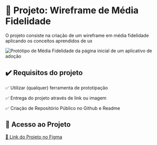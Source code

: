 # 💾 Projeto: Wireframe de Média Fidelidade

O projeto consiste na criação de um wireframe em média fidelidade aplicando os conceitos aprendidos de ux

![Protótipo de Média Fidelidade da página inicial de um aplicativo de adoção](https://i.ibb.co/8d9H93f/dio-mid-fidelity.png)

## ✔️ **Requisitos do projeto**

✅ Utilizar (qualquer) ferramenta de prototipação

✅ Entrega do projeto através de link ou imagem

✅ Criação de Repositório Público no Github e Readme

## 📂 Acesso ao Projeto

[🔗 Link do Projeto no Figma](https://www.figma.com/proto/toouWtpmVCjXSsRe0Qpcm3/Wireframe-%7C-Dio.me?page-id=0%3A1&node-id=0-1&viewport=537%2C382%2C0.56&scaling=scale-down)
